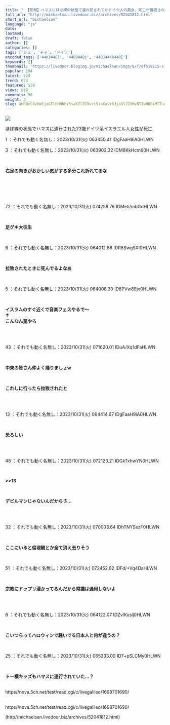 ```yaml
---
title: " 【悲報】ハマスにほぼ裸の状態で連れ回されてたドイツ人の美女、死亡が確認される"
full_url: "http://michaelsan.livedoor.biz/archives/52041812.html"
short_url: "michaelsan"
language: "ja"
date: 
lastmod: 
draft: false
author: []
categories: []
tags: ['シュ', 'チャ', 'ドイツ']
encoded_tags: ['44K344Ol', '44OB44Oj', '44OJ44Kk44OE']
keywords: []
thumbnail: "https://livedoor.blogimg.jp/michaelsan/imgs/8/f/8f519215-s.jpg"
popular: 194
latest: 229
trend: 624
featured: 529
views: 818
comments: 58
weight: 3
slug: aHR0cC8vbWljaGFlbHNhbi5saXZlZG9vci5iaXovYXJjaGl2ZXMvNTIwNDE4MTIuaHRtbA==
---
```


![](https://livedoor.blogimg.jp/michaelsan/imgs/8/f/8f519215-s.jpg)

<div><p>ほぼ裸の状態でハマスに連行された23歳ドイツ系イスラエル人女性が死亡</p><p>1 ：それでも動く名無し：2023/10/31(火) 063450.41 IDgFaaH9iA0HLWN</p><p>3 ：それでも動く名無し：2023/10/31(火) 063902.32 IDM6KkHcm60HLWN</p><br><p><b><p>右足の向きがおかしい気がする多分これ折れてるな </p><br></b><br></p><br><p>72 ：それでも動く名無し：2023/10/31(火) 074258.76 IDMeti/mbGdHLWN</p><br><b><p>足グキ大往生 </p></b><br><p>6 ：それでも動く名無し：2023/10/31(火) 064012.88 IDR8SwgSXI0HLWN</p><br><b><p>拉致されたときに死んでるよなあ </p></b><br><p>5 ：それでも動く名無し：2023/10/31(火) 064008.30 ID8PVw89jn0HLWN</p><br><b><p>イスラムのすぐ近くで音楽フェスやるで〜<br>↑<br>こんなん罠やろ </p><br></b><br><p>43 ：それでも動く名無し：2023/10/31(火) 071620.01 IDuA/Xq1dFaHLWN</p><br><p><b><p>中東の皆さん仲よく踊りましょw</p></b></p><p><b><p><br></p></b></p><b><p>これしに行ったら拉致されたと </p><br></b><br><p>13 ：それでも動く名無し：2023/10/31(火) 064414.67 IDgFaaH9iA0HLWN</p><br><b><p>恐ろしい</p><br></b><br><p>48 ：それでも動く名無し：2023/10/31(火) 072123.21 IDGkTxhwYN0HLWN</p><br><p><b><p>>>13</p></b></p><p><b><p><br></p></b></p><b><p>デビルマンじゃないんだからさ… </p><br></b><br><p>32 ：それでも動く名無し：2023/10/31(火) 070003.64 IDhTNYSszF0HLWN</p><br><b><p>ここにいると倫理観とか全て消え去りそう </p></b><br><p>51 ：それでも動く名無し：2023/10/31(火) 072452.82 IDFd/+Vq4DaHLWN</p><br><b><p>宗教にドップリ浸かってるんだから常識は通用しないよ </p><br></b><br><p>8 ：それでも動く名無し：2023/10/31(火) 064122.07 IDZvlKusij0HLWN</p><br><b><p>こいつらってハロウィンで騒いでる日本人と何が違うの？ </p></b><br><p>25 ：それでも動く名無し：2023/10/31(火) 065233.00 ID7+pSLCMy0HLWN</p><br><b><p>トー横キッズもハマスに連行されていた…？</p></b><br>https//nova.5ch.net/test/read.cgi/c/livegalileo/1698701690/<br><br clear='all'> <p id='a6850dc6aefc0d5bbff2bea180d92d89'> </p> <p id='a6850dc6aefc0d5bbff2bea180d92d89'> </p> <p class='alistcloud-container-6795'></p> <p>https//nova.5ch.net/test/read.cgi/c/livegalileo/1698701690/</p></div>

(http//michaelsan.livedoor.biz/archives/52041812.html)
